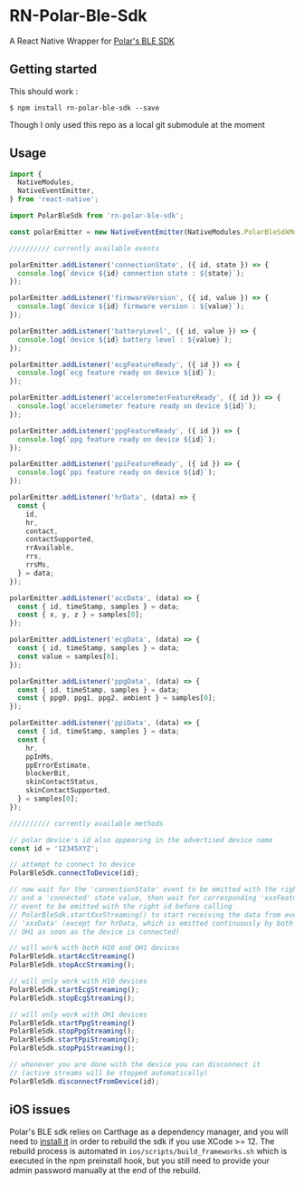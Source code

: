 # RN-Polar-Ble-Sdk

A React Native Wrapper for [Polar's BLE SDK](https://github.com/polarofficial/polar-ble-sdk)

## Getting started

This should work :

`$ npm install rn-polar-ble-sdk --save`

Though I only used this repo as a local git submodule at the moment


## Usage

```javascript
import {
  NativeModules,
  NativeEventEmitter,
} from 'react-native';

import PolarBleSdk from 'rn-polar-ble-sdk';

const polarEmitter = new NativeEventEmitter(NativeModules.PolarBleSdkModule);

////////// currently available events

polarEmitter.addListener('connectionState', ({ id, state }) => {
  console.log(`device ${id} connection state : ${state}`);
});

polarEmitter.addListener('firmwareVersion', ({ id, value }) => {
  console.log(`device ${id} firmware version : ${value}`);  
});

polarEmitter.addListener('batteryLevel', ({ id, value }) => {
  console.log(`device ${id} battery level : ${value}`);  
});

polarEmitter.addListener('ecgFeatureReady', ({ id }) => {
  console.log(`ecg feature ready on device ${id}`);    
});

polarEmitter.addListener('accelerometerFeatureReady', ({ id }) => {
  console.log(`accelerometer feature ready on device ${id}`);    
});

polarEmitter.addListener('ppgFeatureReady', ({ id }) => {
  console.log(`ppg feature ready on device ${id}`);      
});

polarEmitter.addListener('ppiFeatureReady', ({ id }) => {
  console.log(`ppi feature ready on device ${id}`);    
});

polarEmitter.addListener('hrData', (data) => {
  const {
    id,
    hr,
    contact,
    contactSupported,
    rrAvailable,
    rrs,
    rrsMs,  
  } = data;
});

polarEmitter.addListener('accData', (data) => {
  const { id, timeStamp, samples } = data;
  const { x, y, z } = samples[0];
});

polarEmitter.addListener('ecgData', (data) => {
  const { id, timeStamp, samples } = data;
  const value = samples[0];
});

polarEmitter.addListener('ppgData', (data) => {
  const { id, timeStamp, samples } = data;
  const { ppg0, ppg1, ppg2, ambient } = samples[0];
});

polarEmitter.addListener('ppiData', (data) => {
  const { id, timeStamp, samples } = data;
  const {
    hr,
    ppInMs,
    ppErrorEstimate,
    blockerBit,
    skinContactStatus,
    skinContactSupported,
  } = samples[0];
});

////////// currently available methods

// polar device's id also appearing in the advertised device name
const id = '12345XYZ';

// attempt to connect to device
PolarBleSdk.connectToDevice(id);

// now wait for the 'connectionState' event to be emitted with the right id
// and a 'connected' state value, then wait for corresponding 'xxxFeatureReady'
// event to be emitted with the right id before calling
// PolarBleSdk.startXxxStreaming() to start receiving the data from event
// 'xxxData' (except for hrData, which is emitted continuously by both H10 and
// OH1 as soon as the device is connected)

// will work with both H10 and OH1 devices
PolarBleSdk.startAccStreaming()
PolarBleSdk.stopAccStreaming();

// will only work with H10 devices
PolarBleSdk.startEcgStreaming();
PolarBleSdk.stopEcgStreaming();

// will only work with OH1 devices
PolarBleSdk.startPpgStreaming()
PolarBleSdk.stopPpgStreaming();
PolarBleSdk.startPpiStreaming();
PolarBleSdk.stopPpiStreaming();

// whenever you are done with the device you can disconnect it
// (active streams will be stopped automatically)
PolarBleSdk.disconnectFromDevice(id);
```

## iOS issues

Polar's BLE sdk relies on Carthage as a dependency manager, and you will need to
[install it](https://github.com/Carthage/Carthage#installing-carthage) in order
to rebuild the sdk if you use XCode >= 12.
The rebuild process is automated in `ios/scripts/build_frameworks.sh` which is
executed in the npm preinstall hook, but you still need to provide your admin
password manually at the end of the rebuild.

